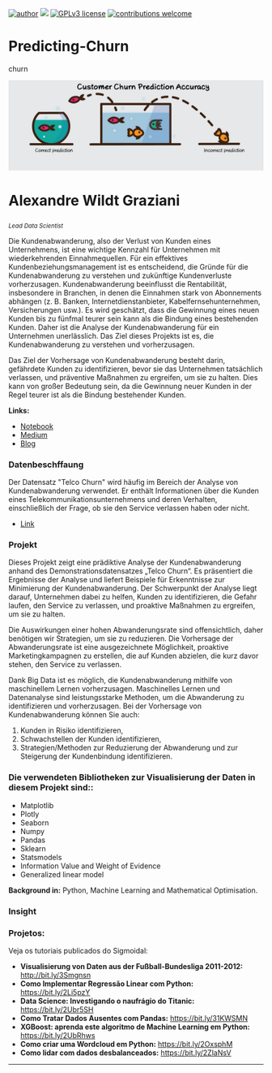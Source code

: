 

 [![author](https://img.shields.io/badge/author-wildt-red.svg)](https://www.linkedin.com/in/carlosfab) [![](https://img.shields.io/badge/python-3.7+-blue.svg)](https://www.python.org/downloads/release/python-365/) [![GPLv3 license](https://img.shields.io/badge/License-GPLv3-blue.svg)](http://perso.crans.org/besson/LICENSE.html) [![contributions welcome](https://img.shields.io/badge/contributions-welcome-brightgreen.svg?style=flat)](https://github.com/carlosfab/data_science/issues)
 
# Predicting-Churn
churn

![image](https://github.com/awildt01/Predicting-Churn/blob/main/1_WqId29D5dN_8DhiYQcHa2w.png)

# Alexandre Wildt Graziani 
<sub>*Lead Data Scientist*</sub>


Die Kundenabwanderung, also der Verlust von Kunden eines Unternehmens, ist eine wichtige Kennzahl für Unternehmen mit wiederkehrenden Einnahmequellen. Für ein effektives Kundenbeziehungsmanagement ist es entscheidend, die Gründe für die Kundenabwanderung zu verstehen und zukünftige Kundenverluste vorherzusagen. Kundenabwanderung beeinflusst die Rentabilität, insbesondere in Branchen, in denen die Einnahmen stark von Abonnements abhängen (z. B. Banken, Internetdienstanbieter, Kabelfernsehunternehmen, Versicherungen usw.). Es wird geschätzt, dass die Gewinnung eines neuen Kunden bis zu fünfmal teurer sein kann als die Bindung eines bestehenden Kunden. Daher ist die Analyse der Kundenabwanderung für ein Unternehmen unerlässlich. Das Ziel dieses Projekts ist es, die Kundenabwanderung zu verstehen und vorherzusagen.

Das Ziel der Vorhersage von Kundenabwanderung besteht darin, gefährdete Kunden zu identifizieren, bevor sie das Unternehmen tatsächlich verlassen, und präventive Maßnahmen zu ergreifen, um sie zu halten. Dies kann von großer Bedeutung sein, da die Gewinnung neuer Kunden in der Regel teurer ist als die Bindung bestehender Kunden.



**Links:**
* [Notebook](https://colab.research.google.com/drive/1bTC53zwlYU5jF4LkFO_oTXsfWcbNgXQd#scrollTo=jYHvwb2Ma3Lk&uniqifier=2)
* [Medium](https://medium.com/@alexandrewildtgraziani/predicting-customer-churn-c4933e4b9f85)
* [Blog](https://sigmoidal.ai)

### Datenbeschffaung

Der Datensatz "Telco Churn" wird häufig im Bereich der Analyse von Kundenabwanderung verwendet. Er enthält Informationen über die Kunden eines Telekommunikationsunternehmens und deren Verhalten, einschließlich der Frage, ob sie den Service verlassen haben oder nicht.

* [Link](https://raw.githubusercontent.com/carlosfab/dsnp2/master/datasets/WA_Fn-UseC_-Telco-Customer-Churn.csv)




### Projekt 

Dieses Projekt zeigt eine prädiktive Analyse der Kundenabwanderung anhand des Demonstrationsdatensatzes „Telco Churn“. Es präsentiert die Ergebnisse der Analyse und liefert Beispiele für Erkenntnisse zur Minimierung der Kundenabwanderung. Der Schwerpunkt der Analyse liegt darauf, Unternehmen dabei zu helfen, Kunden zu identifizieren, die Gefahr laufen, den Service zu verlassen, und proaktive Maßnahmen zu ergreifen, um sie zu halten.

Die Auswirkungen einer hohen Abwanderungsrate sind offensichtlich, daher benötigen wir Strategien, um sie zu reduzieren. Die Vorhersage der Abwanderungsrate ist eine ausgezeichnete Möglichkeit, proaktive Marketingkampagnen zu erstellen, die auf Kunden abzielen, die kurz davor stehen, den Service zu verlassen.

Dank Big Data ist es möglich, die Kundenabwanderung mithilfe von maschinellem Lernen vorherzusagen. Maschinelles Lernen und Datenanalyse sind leistungsstarke Methoden, um die Abwanderung zu identifizieren und vorherzusagen. Bei der Vorhersage von Kundenabwanderung können Sie auch:

1. Kunden in Risiko identifizieren,
2. Schwachstellen der Kunden identifizieren,
3. Strategien/Methoden zur Reduzierung der Abwanderung und zur Steigerung der Kundenbindung identifizieren.




### Die verwendeten Bibliotheken zur Visualisierung der Daten in diesem Projekt sind::

+ Matplotlib
+ Plotly
+ Seaborn
+ Numpy
+ Pandas
+ Sklearn
+ Statsmodels
+ Information Value and Weight of Evidence
+ Generalized linear model




**Background in:** Python, Machine Learning and Mathematical Optimisation.





### Insight


### Projetos:
Veja os tutoriais publicados do Sigmoidal:

* **Visualisierung von Daten aus der Fußball-Bundesliga 2011-2012:** http://bit.ly/3Smgnsn
* **Como Implementar Regressão Linear com Python:** https://bit.ly/2Li5pzY
* **Data Science: Investigando o naufrágio do Titanic:** https://bit.ly/2Ubr5SH
* **Como Tratar Dados Ausentes com Pandas:** https://bit.ly/31KWSMN
* **XGBoost: aprenda este algoritmo de Machine Learning em Python:** https://bit.ly/2UbRhws
* **Como criar uma Wordcloud em Python:** https://bit.ly/2OxsphM
* **Como lidar com dados desbalanceados:** https://bit.ly/2ZlaNsV

---

